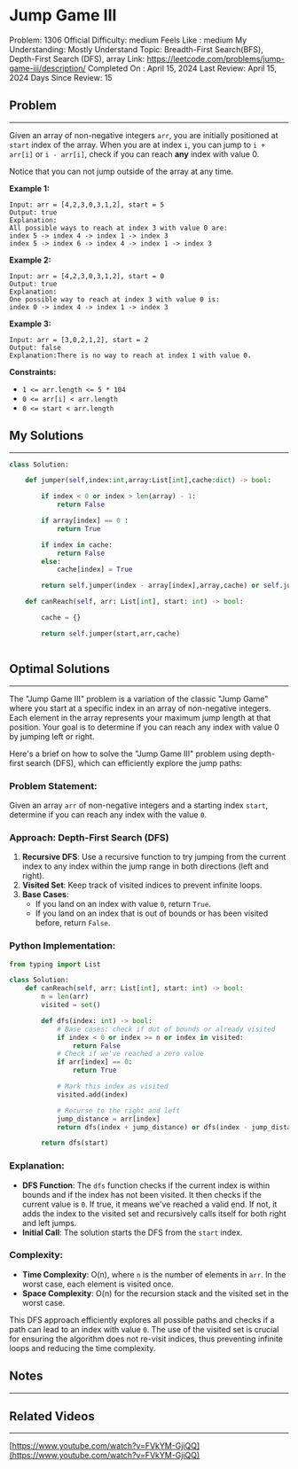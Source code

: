 # Jump Game III

Problem: 1306
Official Difficulty: medium
Feels Like : medium
My Understanding: Mostly Understand
Topic: Breadth-First Search(BFS), Depth-First Search (DFS), array
Link: https://leetcode.com/problems/jump-game-iii/description/
Completed On : April 15, 2024
Last Review: April 15, 2024
Days Since Review: 15

## Problem

---

Given an array of non-negative integers `arr`, you are initially positioned at `start` index of the array. When you are at index `i`, you can jump to `i + arr[i]` or `i - arr[i]`, check if you can reach **any** index with value 0.

Notice that you can not jump outside of the array at any time.

**Example 1:**

```
Input: arr = [4,2,3,0,3,1,2], start = 5
Output: true
Explanation:
All possible ways to reach at index 3 with value 0 are:
index 5 -> index 4 -> index 1 -> index 3
index 5 -> index 6 -> index 4 -> index 1 -> index 3
```

**Example 2:**

```
Input: arr = [4,2,3,0,3,1,2], start = 0
Output: true
Explanation:
One possible way to reach at index 3 with value 0 is:
index 0 -> index 4 -> index 1 -> index 3
```

**Example 3:**

```
Input: arr = [3,0,2,1,2], start = 2
Output: false
Explanation:There is no way to reach at index 1 with value 0.
```

**Constraints:**

- `1 <= arr.length <= 5 * 104`
- `0 <= arr[i] < arr.length`
- `0 <= start < arr.length`

## My Solutions

---

```python
class Solution:

    def jumper(self,index:int,array:List[int],cache:dict) -> bool:

        if index < 0 or index > len(array) - 1:
            return False

        if array[index] == 0 :
            return True

        if index in cache: 
            return False
        else:
            cache[index] = True

        return self.jumper(index - array[index],array,cache) or self.jumper(index + array[index],array,cache)

    def canReach(self, arr: List[int], start: int) -> bool:

        cache = {}

        return self.jumper(start,arr,cache)     
```

```python

```

## Optimal Solutions

---

The "Jump Game III" problem is a variation of the classic "Jump Game" where you start at a specific index in an array of non-negative integers. Each element in the array represents your maximum jump length at that position. Your goal is to determine if you can reach any index with value 0 by jumping left or right.

Here's a brief on how to solve the "Jump Game III" problem using depth-first search (DFS), which can efficiently explore the jump paths:

### Problem Statement:

Given an array `arr` of non-negative integers and a starting index `start`, determine if you can reach any index with the value `0`.

### Approach: Depth-First Search (DFS)

1. **Recursive DFS**: Use a recursive function to try jumping from the current index to any index within the jump range in both directions (left and right).
2. **Visited Set**: Keep track of visited indices to prevent infinite loops.
3. **Base Cases**:
    - If you land on an index with value `0`, return `True`.
    - If you land on an index that is out of bounds or has been visited before, return `False`.

### Python Implementation:

```python
from typing import List

class Solution:
    def canReach(self, arr: List[int], start: int) -> bool:
        n = len(arr)
        visited = set()

        def dfs(index: int) -> bool:
            # Base cases: check if out of bounds or already visited
            if index < 0 or index >= n or index in visited:
                return False
            # Check if we've reached a zero value
            if arr[index] == 0:
                return True

            # Mark this index as visited
            visited.add(index)

            # Recurse to the right and left
            jump_distance = arr[index]
            return dfs(index + jump_distance) or dfs(index - jump_distance)

        return dfs(start)

```

### Explanation:

- **DFS Function**: The `dfs` function checks if the current index is within bounds and if the index has not been visited. It then checks if the current value is `0`. If true, it means we've reached a valid end. If not, it adds the index to the visited set and recursively calls itself for both right and left jumps.
- **Initial Call**: The solution starts the DFS from the `start` index.

### Complexity:

- **Time Complexity**: O(n), where `n` is the number of elements in `arr`. In the worst case, each element is visited once.
- **Space Complexity**: O(n) for the recursion stack and the visited set in the worst case.

This DFS approach efficiently explores all possible paths and checks if a path can lead to an index with value `0`. The use of the visited set is crucial for ensuring the algorithm does not re-visit indices, thus preventing infinite loops and reducing the time complexity.

## Notes

---

 

## Related Videos

---

[https://www.youtube.com/watch?v=FVkYM-GjiQQ](https://www.youtube.com/watch?v=FVkYM-GjiQQ)